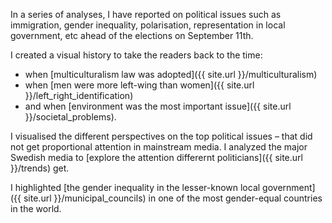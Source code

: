 
In a series of analyses, I have reported on political issues such as immigration, gender inequality, polarisation, representation in local government, etc ahead of the elections on September 11th.

I created a visual history to take the readers back to the time:
* when [multiculturalism law was adopted]({{ site.url }}/multiculturalism)
* when [men were more left-wing than women]({{ site.url }}/left_right_identification)
* and when [environment was the most important issue]({{ site.url }}/societal_problems).

I visualised the different perspectives on the top political issues – that did not get proportional attention in mainstream media. I analyzed the major Swedish media to [explore the attention differernt politicians]({{ site.url }}/trends) get.

I highlighted [the gender inequality in the lesser-known local government]({{ site.url }}/municipal_councils) in one of the most gender-equal countries in the world.

